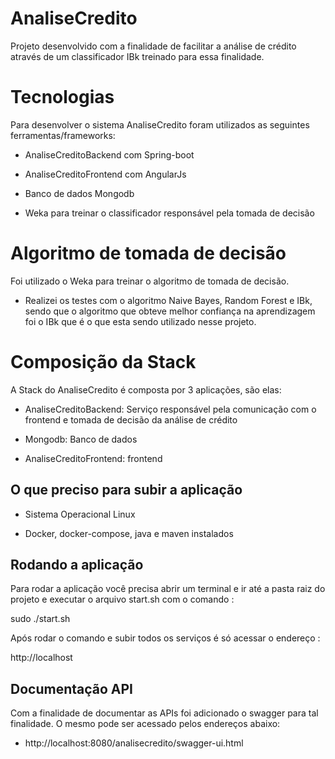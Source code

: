 AnaliseCredito
=====

Projeto desenvolvido com a finalidade de facilitar a análise de crédito através de um classificador IBk treinado para essa finalidade.

# Tecnologias

Para desenvolver o sistema AnaliseCredito foram utilizados as seguintes ferramentas/frameworks:

- AnaliseCreditoBackend com Spring-boot

- AnaliseCreditoFrontend com AngularJs

- Banco de dados Mongodb

- Weka para treinar o classificador responsável pela tomada de decisão

# Algoritmo de tomada de decisão

Foi utilizado o Weka para treinar o algoritmo de tomada de decisão. 

- Realizei os testes com o algoritmo Naive Bayes, Random Forest e IBk, sendo que o algoritmo que obteve melhor confiança na aprendizagem foi o IBk que é o que esta sendo utilizado nesse projeto.

# Composição da Stack

A Stack do AnaliseCredito é composta por 3 aplicações, são elas:

- AnaliseCreditoBackend: Serviço responsável pela comunicação com o frontend e tomada de decisão da análise de crédito

- Mongodb: Banco de dados

- AnaliseCreditoFrontend: frontend

## O que preciso para subir a aplicação

- Sistema Operacional Linux

- Docker, docker-compose, java e maven instalados

  
## Rodando a aplicação

Para rodar a aplicação você precisa abrir um terminal e ir até a pasta raiz do projeto e executar o arquivo start.sh com o comando :

sudo ./start.sh

Após rodar o comando e subir todos os serviços é só acessar o endereço :

http://localhost

## Documentação API
Com a finalidade de documentar as APIs foi adicionado o swagger para tal finalidade. O mesmo pode ser acessado pelos endereços abaixo:

- http://localhost:8080/analisecredito/swagger-ui.html
